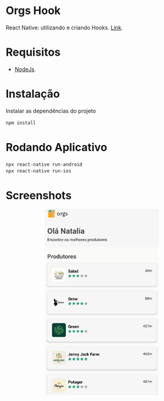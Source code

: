 # Orgs Hook
React Native: utilizando e criando Hooks. [Link](https://cursos.alura.com.br/course/react-native-utilizando-criando-hooks).

# Requisitos
- [NodeJs](https://nodejs.org/en/).


# Instalação 
Instalar as dependências do projeto
```sh
npm install
```

# Rodando Aplicativo
```sh
npx react-native run-android
npx react-native run-ios
```

# Screenshots
<p align="center">
  <img src="https://github.com/karenyov/orgs-hook/blob/main/app.gif" width="300">
</p>

